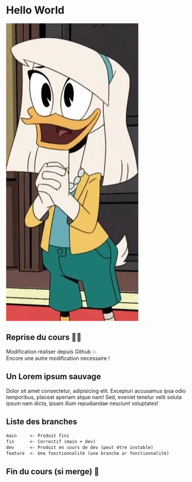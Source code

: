 # Hello World
![Della Duck](della_duck.png)

## Reprise du cours 👨‍🏫
Modification réaliser depuis Github 💥 \
Encore une autre modification necessaire !

## Un Lorem ipsum sauvage 
Dolor sit amet consectetur, adipisicing elit. Excepturi accusamus ipsa odio temporibus, placeat aperiam atque nam! Sed, eveniet tenetur velit soluta ipsum nam dicta, ipsam illum repudiandae nesciunt voluptates!

## Liste des branches
```
main 	 <- Produit fini
fix	     <- Correctif (main + dev)
dev  	 <- Produit en cours de dev (peut être instable)
feature  <- Une fonctionnalité (une branche ar fonctionnalité)
```

## Fin du cours (si merge) 🏁